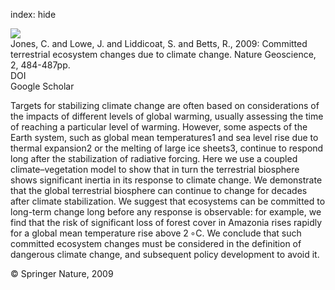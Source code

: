 index: hide

<div class="Citation">
    <div class="Citation-thumb CitationThumb-linked"  data-href="https://doi.org/10.1038/ngeo555">
      <img src="https://static.claimspace.cloud/climate-study-static/refs/thumbs/6/Jones_et_al_2009-thumb.png" />
    </div>

  <div class="Citation-body">
    <div class="Citation-text">Jones, C. and Lowe, J. and Liddicoat, S. and Betts, R., 2009: Committed terrestrial ecosystem changes due to climate change. <span class="Article-journal">Nature Geoscience, </span><span class="Article-volume">2, </span>484-487pp.</div>
    <div class="Citation-links">
      <div class="CitationLink" data-href="https://doi.org/10.1038/ngeo555">
        <div class="CitationLink-icon CitationLink-Doi"></div>
        <div class="CitationLink-text">DOI</div>
      </div>
      <div class="CitationLink" data-href="https://scholar.google.com/scholar?q=10.1038/ngeo555">
        <div class="CitationLink-icon CitationLink-Scholar"></div>
        <div class="CitationLink-text">Google Scholar</div>
      </div>
    </div>
  </div>
</div>

Targets for stabilizing climate change are often based on considerations of the impacts of different levels of global warming, usually assessing the time of reaching a particular level of warming. However, some aspects of the Earth system, such as global mean temperatures1 and sea level rise due to thermal expansion2 or the melting of large ice sheets3, continue to respond long after the stabilization of radiative forcing. Here we use a coupled climate–vegetation model to show that in turn the terrestrial biosphere shows significant inertia in its response to climate change. We demonstrate that the global terrestrial biosphere can continue to change for decades after climate stabilization. We suggest that ecosystems can be committed to long-term change long before any response is observable: for example, we find that the risk of significant loss of forest cover in Amazonia rises rapidly for a global mean temperature rise above 2 ∘C. We conclude that such committed ecosystem changes must be considered in the definition of dangerous climate change, and subsequent policy development to avoid it.

<div class="Citation-copy">
&copy; Springer Nature, 2009
</div>